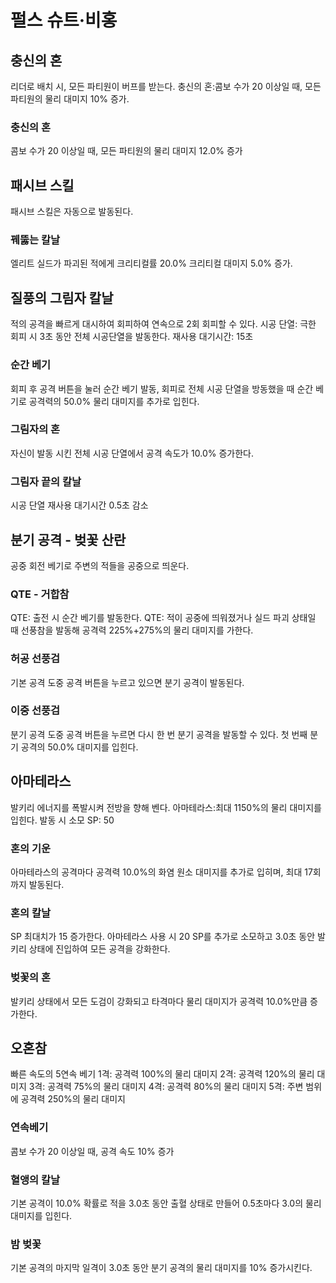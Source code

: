 # 펄스 슈트·비홍

## 충신의 혼

리더로 배치 시, 모든 파티원이 버프를 받는다.
충신의 혼:콤보 수가 20 이상일 때, 모든 파티원의 물리 대미지 10% 증가.

### 충신의 혼

콤보 수가 20 이상일 때, 모든 파티원의 물리 대미지 12.0% 증가

## 패시브 스킬

패시브 스킬은 자동으로 발동된다.

### 꿰뚫는 칼날

엘리트 실드가 파괴된 적에게 크리티컬률 20.0% 크리티컬 대미지 5.0% 증가.

## 질풍의 그림자 칼날

적의 공격을 빠르게 대시하여 회피하여 연속으로 2회 회피할 수 있다.
시공 단열: 극한 회피 시 3초 동안 전체 시공단열을 발동한다. 재사용 대기시간: 15초

### 순간 베기

회피 후 공격 버튼을 눌러 순간 베기 발동, 회피로 전체 시공 단열을 방동했을 때 순간 베기로 공격력의 50.0% 물리 대미지를 추가로 입힌다.

### 그림자의 혼

자신이 발동 시킨 전체 시공 단열에서 공격 속도가 10.0% 증가한다.

### 그림자 끝의 칼날

시공 단열 재사용 대기시간 0.5초 감소

## 분기 공격 - 벚꽃 산란

공중 회전 베기로 주변의 적들을 공중으로 띄운다.

### QTE - 거합참

QTE: 출전 시 순간 베기를 발동한다. QTE: 적이 공중에 띄워졌거나 실드 파괴 상태일 때 선풍참을 발동해 공격력 225%+275%의 물리 대미지를 가한다.

### 허공 선풍검

기본 공격 도중 공격 버튼을 누르고 있으면 분기 공격이 발동된다.

### 이중 선풍검

분기 공격 도중 공격 버튼을 누르면 다시 한 번 분기 공격을 발동할 수 있다. 첫 번째 분기 공격의 50.0% 대미지를 입힌다.

## 아마테라스

발키리 에너지를 폭발시켜 전방을 향해 벤다.
아마테라스:최대 1150%의 물리 대미지를 입힌다.
발동 시 소모 SP: 50

### 혼의 기운

아마테라스의 공격마다 공격력 10.0%의 화염 원소 대미지를 추가로 입히며, 최대 17회까지 발동된다.

### 혼의 칼날

SP 최대치가 15 증가한다. 아마테라스 사용 시 20 SP를 추가로 소모하고 3.0초 동안 발키리 상태에 진입하여 모든 공격을 강화한다.

### 벚꽃의 혼

발키리 상태에서 모든 도검이 강화되고 타격마다 물리 대미지가 공격력 10.0%만큼 증가한다.

## 오혼참

빠른 속도의 5연속 베기
1격: 공격력 100%의 물리 대미지
2격: 공격력 120%의 물리 대미지
3격: 공격력 75%의 물리 대미지
4격: 공격력 80%의 물리 대미지
5격: 주변 범위에 공격력 250%의 물리 대미지

### 연속베기

콤보 수가 20 이상일 때, 공격 속도 10% 증가

### 혈앵의 칼날

기본 공격이 10.0% 확률로 적을 3.0초 동안 출혈 상태로 만들어 0.5초마다 3.0의 물리 대미지를 입힌다.

### 밤 벚꽃

기본 공격의 마지막 일격이 3.0초 동안 분기 공격의 물리 대미지를 10% 증가시킨다.
